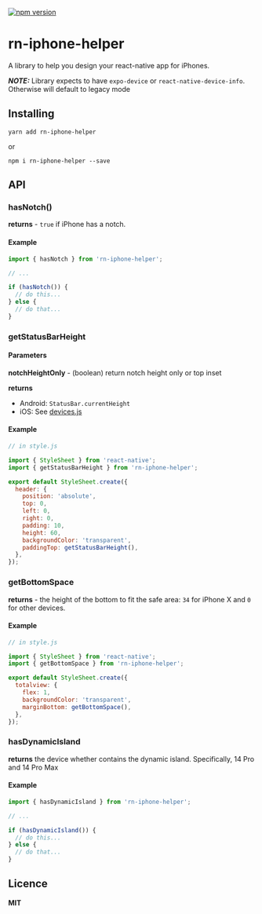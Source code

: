 [![npm version](https://badge.fury.io/js/rn-iphone-helper.svg)](https://badge.fury.io/js/rn-iphone-helper)

# rn-iphone-helper

A library to help you design your react-native app for iPhones.

**_NOTE:_** Library expects to have `expo-device` or `react-native-device-info`. Otherwise will default to legacy mode

## Installing

`yarn add rn-iphone-helper`

or

`npm i rn-iphone-helper --save`

## API

### hasNotch()

**returns** - `true` if iPhone has a notch.

#### Example

```js
import { hasNotch } from 'rn-iphone-helper';

// ...

if (hasNotch()) {
  // do this...
} else {
  // do that...
}
```

### getStatusBarHeight

#### Parameters

**notchHeightOnly** - (boolean) return notch height only or top inset

**returns**

- Android: `StatusBar.currentHeight`
- iOS:
  See [devices.js](./devices.js)

#### Example

```js
// in style.js

import { StyleSheet } from 'react-native';
import { getStatusBarHeight } from 'rn-iphone-helper';

export default StyleSheet.create({
  header: {
    position: 'absolute',
    top: 0,
    left: 0,
    right: 0,
    padding: 10,
    height: 60,
    backgroundColor: 'transparent',
    paddingTop: getStatusBarHeight(),
  },
});
```

### getBottomSpace

**returns** - the height of the bottom to fit the safe area: `34` for iPhone X and `0` for other devices.

#### Example

```js
// in style.js

import { StyleSheet } from 'react-native';
import { getBottomSpace } from 'rn-iphone-helper';

export default StyleSheet.create({
  totalview: {
    flex: 1,
    backgroundColor: 'transparent',
    marginBottom: getBottomSpace(),
  },
});
```

### hasDynamicIsland

**returns** the device whether contains the dynamic island. Specifically, 14 Pro and 14 Pro Max

#### Example

```js
import { hasDynamicIsland } from 'rn-iphone-helper';

// ...

if (hasDynamicIsland()) {
  // do this...
} else {
  // do that...
}
```

## Licence

**MIT**
